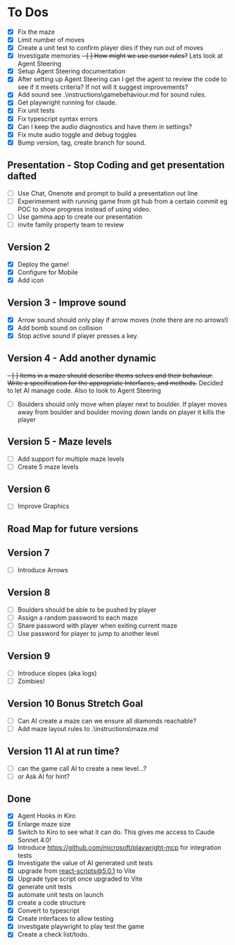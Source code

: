 # To Dos

- [X] Fix the maze
- [x] Limit number of moves
- [x] Create a unit test to confirm player dies if they run out of moves
- [x] Investigate memories
~~- [ ] How might we use cursor rules?~~ Lets look at Agent Steering
- [x] Setup Agent Steering documentation
- [x] After setting up Agent Steering can I get the agent to review the code to see if it meets criteria? If not will it suggest improvements?
- [x] Add sound see .\instructions\gamebehaviour.md for sound rules.
- [x] Get playwright running for claude.
- [x] Fix unit tests
- [x] Fix typescript syntax errors
- [x] Can I keep the audio diagnostics and have them in settings?
- [x] Fix mute audio toggle and debug toggles
- [x] Bump version, tag, create branch for sound.

## Presentation - Stop Coding and get presentation dafted

- [ ] Use Chat, Onenote and prompt to build a presentation out line
- [ ] Experimement with running game from git hub from a certain commit eg POC to show progress instead of using video.
- [ ] Use gamma.app to create our presentation
- [ ] invite family property team to review

## Version 2

- [x] Deploy the game!
- [x] Configure for Mobile
- [x] Add icon

## Version 3 - Improve sound

- [x] Arrow sound should only play if arrow moves (note there are no arrows!)
- [x] Add bomb sound on collision
- [x] Stop active sound if player presses a key.
  
## Version 4 - Add another dynamic

~~- [ ] Items in a maze should describe thems selves and their behaviour. Write a specification for the appropriate Interfaces, and methods.~~ Decided to let AI manage code. Also to look to Agent Steering

- [ ] Boulders should only move when player next to boulder. If player moves away from boulder and boulder moving down lands on player it kills the player 

## Version 5 - Maze levels

- [ ] Add support for multiple maze levels
- [ ] Create 5 maze levels

## Version 6

- [ ] Improve Graphics

## Road Map for future versions

## Version 7

- [ ] Introduce Arrows

## Version 8

- [ ] Boulders should be able to be pushed by player
- [ ] Assign a random password to each maze
- [ ] Share password with player when exiting current maze
- [ ] Use password for player to jump to another level

## Version 9

- [ ] Introduce slopes (aka logs)
- [ ] Zombies!

## Version 10 Bonus Stretch Goal

- [ ] Can AI create a maze can we ensure all diamonds reachable?
- [ ] Add maze layout rules to .\instructions\maze.md

## Version 11 AI at run time?

- [ ] can the game call AI to create a new level...?
- [ ] or Ask AI for hint?

## Done

- [x] Agent Hooks in Kiro
- [x] Enlarge maze size
- [x] Switch to Kiro to see what it can do. This gives me access to Caude Sonnet 4.0!
- [x] Introduce https://github.com/microsoft/playwright-mcp for integration tests
- [x] Investigate the value of AI generated unit tests
- [x] upgrade from react-scripts@5.0.1 to Vite
- [x] Upgrade type script once upgraded to Vite
- [x] generate unit tests
- [x] automate unit tests on launch
- [x] create a code structure
- [x] Convert to typescript
- [x] Create interfaces to allow testing
- [x] investigate playwright to play test the game
- [x] Create a check list/todo.